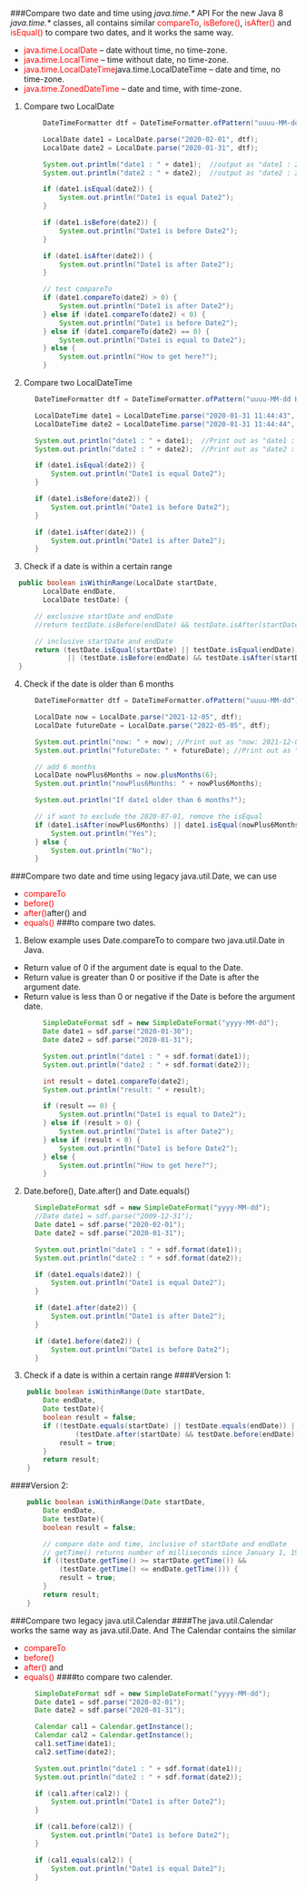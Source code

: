 ###Compare two date and time using _java.time.*_ API
For the new Java 8 _java.time.*_ classes, all contains similar
<span style="color:red">compareTo</span>, 
<span style="color:red">isBefore()</span>,
<span style="color:red">isAfter()</span> and
<span style="color:red">isEqual()</span> 
to compare two dates, and it works the same way.
* <span style="color:red">java.time.LocalDate</span> – date without time, no time-zone.
* <span style="color:red">java.time.LocalTime</span> – time without date, no time-zone. 
* <span style="color:red">java.time.LocalDateTime</span>java.time.LocalDateTime – date and time, no time-zone. 
* <span style="color:red">java.time.ZonedDateTime</span> – date and time, with time-zone. 
1. Compare two LocalDate
```java
        DateTimeFormatter dtf = DateTimeFormatter.ofPattern("uuuu-MM-dd");

        LocalDate date1 = LocalDate.parse("2020-02-01", dtf);
        LocalDate date2 = LocalDate.parse("2020-01-31", dtf);

        System.out.println("date1 : " + date1);  //output as "date1 : 2020-02-01"
        System.out.println("date2 : " + date2);  //output as "date2 : 2020-01-31"

        if (date1.isEqual(date2)) {
            System.out.println("Date1 is equal Date2"); 
        }

        if (date1.isBefore(date2)) {
            System.out.println("Date1 is before Date2"); 
        }

        if (date1.isAfter(date2)) {
            System.out.println("Date1 is after Date2"); 
        }

        // test compareTo
        if (date1.compareTo(date2) > 0) {
            System.out.println("Date1 is after Date2");
        } else if (date1.compareTo(date2) < 0) {
            System.out.println("Date1 is before Date2");
        } else if (date1.compareTo(date2) == 0) {
            System.out.println("Date1 is equal to Date2");
        } else {
            System.out.println("How to get here?");
        }
```
2. Compare two LocalDateTime
```java
      DateTimeFormatter dtf = DateTimeFormatter.ofPattern("uuuu-MM-dd HH:mm:ss");

      LocalDateTime date1 = LocalDateTime.parse("2020-01-31 11:44:43", dtf);
      LocalDateTime date2 = LocalDateTime.parse("2020-01-31 11:44:44", dtf);

      System.out.println("date1 : " + date1);  //Print out as "date1 : 2020-01-31T11:44:43"
      System.out.println("date2 : " + date2);  //Print out as "date2 : 2020-01-31T11:44:44"

      if (date1.isEqual(date2)) {
          System.out.println("Date1 is equal Date2");
      }

      if (date1.isBefore(date2)) {
          System.out.println("Date1 is before Date2");
      }

      if (date1.isAfter(date2)) {
          System.out.println("Date1 is after Date2");
      }
```
3. Check if a date is within a certain range
```java
  public boolean isWithinRange(LocalDate startDate,
        LocalDate endDate, 
        LocalDate testDate) {

      // exclusive startDate and endDate
      //return testDate.isBefore(endDate) && testDate.isAfter(startDate);

      // inclusive startDate and endDate
      return (testDate.isEqual(startDate) || testDate.isEqual(endDate))
              || (testDate.isBefore(endDate) && testDate.isAfter(startDate));
  }
```
4. Check if the date is older than 6 months
```java
      DateTimeFormatter dtf = DateTimeFormatter.ofPattern("uuuu-MM-dd");

      LocalDate now = LocalDate.parse("2021-12-05", dtf);
      LocalDate futureDate = LocalDate.parse("2022-05-05", dtf);

      System.out.println("now: " + now); //Print out as "now: 2021-12-05"
      System.out.println("futureDate: " + futureDate); //Print out as "futureDate 2022-05-05"

      // add 6 months
      LocalDate nowPlus6Months = now.plusMonths(6);
      System.out.println("nowPlus6Months: " + nowPlus6Months);

      System.out.println("If date1 older than 6 months?");

      // if want to exclude the 2020-07-01, remove the isEqual
      if (date1.isAfter(nowPlus6Months) || date1.isEqual(nowPlus6Months)) {
          System.out.println("Yes");
      } else {
          System.out.println("No");
      }
```
###Compare two date and time using legacy java.util.Date, we can use 
* <span style="color:red">compareTo</span>
* <span style="color:red">before()</span> 
* <span style="color:red">after()</span>after() and 
* <span style="color:red">equals()</span> 
###to compare two dates.
1. Below example uses Date.compareTo to compare two java.util.Date in Java.
* Return value of 0 if the argument date is equal to the Date. 
* Return value is greater than 0 or positive if the Date is after the argument date. 
* Return value is less than 0 or negative if the Date is before the argument date.
```java
        SimpleDateFormat sdf = new SimpleDateFormat("yyyy-MM-dd");
        Date date1 = sdf.parse("2020-01-30");
        Date date2 = sdf.parse("2020-01-31");

        System.out.println("date1 : " + sdf.format(date1));
        System.out.println("date2 : " + sdf.format(date2));

        int result = date1.compareTo(date2);
        System.out.println("result: " + result);

        if (result == 0) {
            System.out.println("Date1 is equal to Date2");
        } else if (result > 0) {
            System.out.println("Date1 is after Date2");
        } else if (result < 0) {
            System.out.println("Date1 is before Date2");
        } else {
            System.out.println("How to get here?");
        }
```
2. Date.before(), Date.after() and Date.equals()
```java
      SimpleDateFormat sdf = new SimpleDateFormat("yyyy-MM-dd");
      //Date date1 = sdf.parse("2009-12-31");
      Date date1 = sdf.parse("2020-02-01");
      Date date2 = sdf.parse("2020-01-31");

      System.out.println("date1 : " + sdf.format(date1));
      System.out.println("date2 : " + sdf.format(date2));

      if (date1.equals(date2)) {
          System.out.println("Date1 is equal Date2");
      }

      if (date1.after(date2)) {
          System.out.println("Date1 is after Date2");
      }

      if (date1.before(date2)) {
          System.out.println("Date1 is before Date2");
      }
```
3. Check if a date is within a certain range
####Version 1: 
```java
    public boolean isWithinRange(Date startDate,
        Date endDate,
        Date testDate){
        boolean result = false;
        if ((testDate.equals(startDate) || testDate.equals(endDate)) ||
                (testDate.after(startDate) && testDate.before(endDate))) {
            result = true;
        }
        return result;
    }
```
####Version 2:
```java
    public boolean isWithinRange(Date startDate,
        Date endDate,
        Date testDate){
        boolean result = false;

        // compare date and time, inclusive of startDate and endDate
        // getTime() returns number of milliseconds since January 1, 1970, 00:00:00 GMT
        if ((testDate.getTime() >= startDate.getTime()) &&
            (testDate.getTime() <= endDate.getTime())) {
            result = true;
        }
        return result;
    }
```
###Compare two legacy java.util.Calendar
####The java.util.Calendar works the same way as java.util.Date. And The Calendar contains the similar 
* <span style="color:red">compareTo</span>
* <span style="color:red">before() </span>
* <span style="color:red">after()</span> and 
* <span style="color:red">equals()</span> 
####to compare two calender.
```java
      SimpleDateFormat sdf = new SimpleDateFormat("yyyy-MM-dd");
      Date date1 = sdf.parse("2020-02-01");
      Date date2 = sdf.parse("2020-01-31");

      Calendar cal1 = Calendar.getInstance();
      Calendar cal2 = Calendar.getInstance();
      cal1.setTime(date1);
      cal2.setTime(date2);

      System.out.println("date1 : " + sdf.format(date1));
      System.out.println("date2 : " + sdf.format(date2));

      if (cal1.after(cal2)) {
          System.out.println("Date1 is after Date2");
      }

      if (cal1.before(cal2)) {
          System.out.println("Date1 is before Date2");
      }

      if (cal1.equals(cal2)) {
          System.out.println("Date1 is equal Date2");
      }
```




